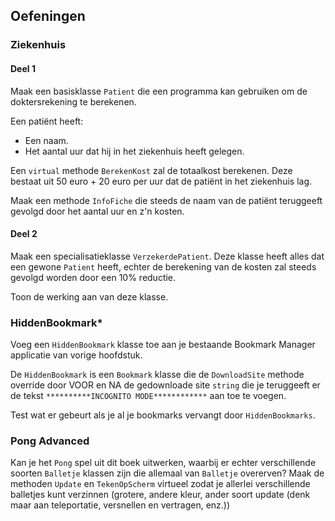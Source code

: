 
## Oefeningen

### Ziekenhuis

#### Deel 1 
Maak een basisklasse ``Patient`` die een programma kan gebruiken om de doktersrekening te berekenen.

Een patiënt heeft:
* Een naam.
* Het aantal uur dat hij in het ziekenhuis heeft gelegen.

Een ``virtual`` methode ``BerekenKost`` zal de totaalkost berekenen. Deze bestaat uit 50 euro + 20 euro per uur dat de patiënt in het ziekenhuis lag.

Maak een methode ``InfoFiche`` die steeds de naam van de patiënt teruggeeft gevolgd door het aantal uur en z'n kosten.

#### Deel 2
Maak een specialisatieklasse ``VerzekerdePatient``. Deze klasse heeft alles dat een gewone ``Patient`` heeft, echter de berekening van de kosten zal steeds gevolgd worden door een 10% reductie.

Toon de werking aan van deze klasse.

### HiddenBookmark*

Voeg een ``HiddenBookmark`` klasse toe aan je bestaande Bookmark Manager applicatie van vorige hoofdstuk.

De ``HiddenBookmark`` is een ``Bookmark`` klasse die de ``DownloadSite`` methode override door VOOR en NA de gedownloade site ``string`` die je teruggeeft er de tekst `**********INCOGNITO MODE************` aan toe te voegen.

Test wat er gebeurt als je al je bookmarks vervangt door ``HiddenBookmarks``.

### Pong Advanced

Kan je het ``Pong`` spel uit dit boek uitwerken, waarbij er echter verschillende soorten ``Balletje`` klassen zijn die allemaal van ``Balletje`` overerven? Maak de methoden ``Update`` en ``TekenOpScherm`` virtueel zodat je allerlei verschillende balletjes kunt verzinnen (grotere, andere kleur, ander soort update (denk maar aan teleportatie, versnellen en vertragen, enz.))
